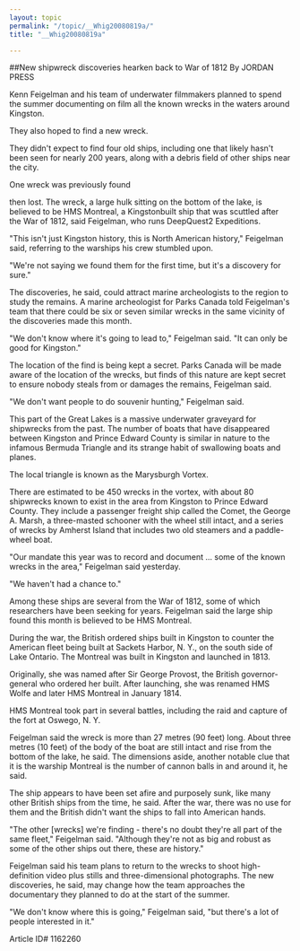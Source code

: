 ```yaml
---
layout: topic
permalink: "/topic/__Whig20080819a/"
title: "__Whig20080819a"

---
```


##New shipwreck discoveries hearken back to War of 1812
By JORDAN PRESS
<div class="column2">
Kenn Feigelman and his team of underwater filmmakers planned to spend the summer documenting on film all the known wrecks in the waters around Kingston.

They also hoped to find a new wreck.

They didn't expect to find four old ships, including one that likely hasn't been seen for nearly 200 years, along with a debris field of other ships near the city.

One wreck was previously found

then lost. The wreck, a large hulk sitting on the bottom of the lake, is believed to be HMS Montreal, a Kingstonbuilt ship that was scuttled after the War of 1812, said Feigelman, who runs DeepQuest2 Expeditions.

"This isn't just Kingston history, this is North American history," Feigelman said, referring to the warships his crew stumbled upon.

"We're not saying we found them for the first time, but it's a discovery for sure."

The discoveries, he said, could attract marine archeologists to the region to study the remains. A marine archeologist for Parks Canada told Feigelman's team that there could be six or seven similar wrecks in the same vicinity of the discoveries made this month.

"We don't know where it's going to lead to," Feigelman said. "It can only be good for Kingston."

The location of the find is being kept a secret. Parks Canada will be made aware of the location of the wrecks, but finds of this nature are kept secret to ensure nobody steals from or damages the remains, Feigelman said.

"We don't want people to do souvenir hunting," Feigelman said.

This part of the Great Lakes is a massive underwater graveyard for shipwrecks from the past. The number of boats that have disappeared between Kingston and Prince Edward County is similar in nature to the infamous Bermuda Triangle and its strange habit of swallowing boats and planes.

The local triangle is known as the Marysburgh Vortex.

There are estimated to be 450 wrecks in the vortex, with about 80 shipwrecks known to exist in the area from Kingston to Prince Edward County. They include a passenger freight ship called the Comet, the George A. Marsh, a three-masted schooner with the wheel still intact, and a series of wrecks by Amherst Island that includes two old steamers and a paddle-wheel boat.

"Our mandate this year was to record and document ... some of the known wrecks in the area," Feigelman said yesterday.

"We haven't had a chance to."

Among these ships are several from the War of 1812, some of which researchers have been seeking for years. Feigelman said the large ship found this month is believed to be HMS Montreal.

During the war, the British ordered ships built in Kingston to counter the American fleet being built at Sackets Harbor, N. Y., on the south side of Lake Ontario. The Montreal was built in Kingston and launched in 1813.

Originally, she was named after Sir George Provost, the British governor-general who ordered her built. After launching, she was renamed HMS Wolfe and later HMS Montreal in January 1814.

HMS Montreal took part in several battles, including the raid and capture of the fort at Oswego, N. Y.

Feigelman said the wreck is more than 27 metres (90 feet) long. About three metres (10 feet) of the body of the boat are still intact and rise from the bottom of the lake, he said. The dimensions aside, another notable clue that it is the warship Montreal is the number of cannon balls in and around it, he said.

The ship appears to have been set afire and purposely sunk, like many other British ships from the time, he said. After the war, there was no use for them and the British didn't want the ships to fall into American hands.

"The other [wrecks] we're finding - there's no doubt they're all part of the same fleet," Feigelman said. "Although they're not as big and robust as some of the other ships out there, these are history."

Feigelman said his team plans to return to the wrecks to shoot high-definition video plus stills and three-dimensional photographs. The new discoveries, he said, may change how the team approaches the documentary they planned to do at the start of the summer.

"We don't know where this is going," Feigelman said, "but there's a lot of people interested in it."
</div>

Article ID# 1162260

